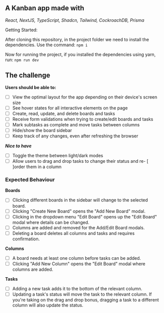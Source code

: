 ## A Kanban app made with

_React, NextJS, TypeScript, Shadcn, Tailwind, CockroachDB, Prisma_

Getting Started:

After cloning this repository, in the project folder we need to install the dependencies. Use the command:
`npm i`

Now for running the project, if you installed the dependencies using yarn, run:
`npm run dev`

## The challenge

**Users should be able to:**

- [ ] View the optimal layout for the app depending on their device's screen size
- [ ] See hover states for all interactive elements on the page
- [ ] Create, read, update, and delete boards and tasks
- [ ] Receive form validations when trying to create/edit boards and tasks
- [ ] Mark subtasks as complete and move tasks between columns
- [ ] Hide/show the board sidebar
- [ ] Keep track of any changes, even after refreshing the browser

**_Nice to have_**

- [ ] Toggle the theme between light/dark modes
- [ ] Allow users to drag and drop tasks to change their status and re- [ ]order them in a column

### Expected Behaviour

**Boards**

- [ ] Clicking different boards in the sidebar will change to the selected board.
- [ ] Clicking "Create New Board" opens the "Add New Board" modal.
- [ ] Clicking in the dropdown menu "Edit Board" opens up the "Edit Board" modal where details can be changed.
- [ ] Columns are added and removed for the Add/Edit Board modals.
- [ ] Deleting a board deletes all columns and tasks and requires confirmation.

**Columns**

- [ ] A board needs at least one column before tasks can be added.
- [ ] Clicking "Add New Column" opens the "Edit Board" modal where columns are added.

**Tasks**

- [ ] Adding a new task adds it to the bottom of the relevant column.
- [ ] Updating a task's status will move the task to the relevant column. If you're taking on the drag and drop bonus, dragging a task to a different column will also update the status.
